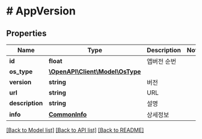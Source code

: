 # # AppVersion

## Properties

Name | Type | Description | Notes
------------ | ------------- | ------------- | -------------
**id** | **float** | 앱버전 순번 |
**os_type** | [**\OpenAPI\Client\Model\OsType**](OsType.md) |  |
**version** | **string** | 버전 |
**url** | **string** | URL |
**description** | **string** | 설명 |
**info** | [**CommonInfo**](CommonInfo.md) | 상세정보 |

[[Back to Model list]](../../README.md#models) [[Back to API list]](../../README.md#endpoints) [[Back to README]](../../README.md)
